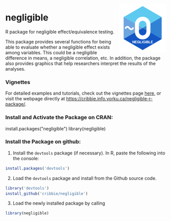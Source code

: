 <p>
  <img align="right" src="neg.logo.png" width="150"/>
</p>

# negligible

R package for negligible effect/equivalence testing. 

This package provides several functions for being able to evaluate whether a negligible effect exists among variables. This could be a negligible difference in means, a negligible correlation, etc. In addition, the package also provides graphics that help researchers interpret the results of the analyses.

### Vignettes

For detailed examples and tutorials, check out the vignettes page [here](https://cribbie.info.yorku.ca/negligible-r-package/), or visit the webpage directly at https://cribbie.info.yorku.ca/negligible-r-package/. 

### Install and Activate the Package on CRAN:

install.packages("negligible")
library(negligible)

### Install the Package on github:

1) Install the `devtools` package (if necessary). In R, paste the following into the console:

```r
install.packages('devtools')
```

2) Load the `devtools` package and install from the Github source code. 
 
```r
library('devtools')
install_github('cribbie/negligible')
```

3) Load the newly installed package by calling

```r
library(negligible)
```
